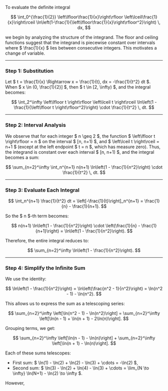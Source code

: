 To evaluate the definite integral

$$
\int_0^{\frac{1}{2}} \left\lfloor\frac{1}{x}\right\rfloor \left\lceil\frac{1}{x}\right\rceil \ln\left(1-\frac{1}{\left\lfloor\frac{1}{x}\right\rfloor^2}\right) \, dx,
$$

we begin by analyzing the structure of the integrand. The floor and ceiling functions suggest that the integrand is piecewise constant over intervals where $ \frac{1}{x} $ lies between consecutive integers. This motivates a change of variable.

---

### **Step 1: Substitution**

Let $ t = \frac{1}{x} \Rightarrow x = \frac{1}{t}, dx = -\frac{1}{t^2} dt $. When $ x \in (0, \frac{1}{2}] $, then $ t \in [2, \infty) $, and the integral becomes:

$$
\int_2^\infty \left\lfloor t \right\rfloor \left\lceil t \right\rceil \ln\left(1 - \frac{1}{\left\lfloor t \right\rfloor^2}\right) \cdot \frac{1}{t^2} \, dt.
$$

---

### **Step 2: Interval Analysis**

We observe that for each integer $ n \geq 2 $, the function $ \left\lfloor t \right\rfloor = n $ on the interval $ [n, n+1) $, and $ \left\lceil t \right\rceil = n+1 $ (except at the left endpoint $ t = n $, which has measure zero). Thus, the integrand is constant over each interval $ [n, n+1) $, and the integral becomes a sum:

$$
\sum_{n=2}^\infty \int_n^{n+1} n(n+1) \ln\left(1 - \frac{1}{n^2}\right) \cdot \frac{1}{t^2} \, dt.
$$

---

### **Step 3: Evaluate Each Integral**

$$
\int_n^{n+1} \frac{1}{t^2} dt = \left[-\frac{1}{t}\right]_n^{n+1} = \frac{1}{n} - \frac{1}{n+1}.
$$

So the $ n $-th term becomes:

$$
n(n+1) \ln\left(1 - \frac{1}{n^2}\right) \cdot \left(\frac{1}{n} - \frac{1}{n+1}\right)
= \ln\left(1 - \frac{1}{n^2}\right).
$$

Therefore, the entire integral reduces to:

$$
\sum_{n=2}^\infty \ln\left(1 - \frac{1}{n^2}\right).
$$

---

### **Step 4: Simplify the Infinite Sum**

We use the identity:

$$
\ln\left(1 - \frac{1}{n^2}\right) = \ln\left(\frac{n^2 - 1}{n^2}\right) = \ln(n^2 - 1) - \ln(n^2).
$$

This allows us to express the sum as a telescoping series:

$$
\sum_{n=2}^\infty \left[\ln(n^2 - 1) - \ln(n^2)\right] = \sum_{n=2}^\infty \left[\ln(n - 1) + \ln(n + 1) - 2\ln(n)\right].
$$

Grouping terms, we get:

$$
\sum_{n=2}^\infty \left[\ln(n - 1) - \ln(n)\right] + \sum_{n=2}^\infty \left[\ln(n + 1) - \ln(n)\right].
$$

Each of these sums telescopes:

- First sum: $ \ln(1) - \ln(2) + \ln(2) - \ln(3) + \cdots = -\ln(2) $,
- Second sum: $ \ln(3) - \ln(2) + \ln(4) - \ln(3) + \cdots = \lim_{N \to \infty} \ln(N+1) - \ln(2) \to \infty $.

However,